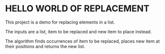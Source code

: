 HELLO WORLD OF REPLACEMENT
==========================

This project is a demo for replacing elements in a list.

The inputs are a list, item to be replaced and new item to place instead.

The algorithm finds occurrences of item to be replaced, places new item at their positions and returns the new list.
